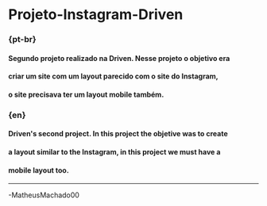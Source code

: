 # Projeto-Instagram-Driven

### {pt-br}
#### Segundo projeto realizado na Driven. Nesse projeto o objetivo era 
#### criar um site com um layout parecido com o site do Instagram, 
#### o site precisava ter um layout mobile também.

### {en}
#### Driven's second project. In this project the objetive was to create 
#### a layout similar to the Instagram, in this project we must have a 
#### mobile layout too.
--------------------------------------------------------------------------
-MatheusMachado00
